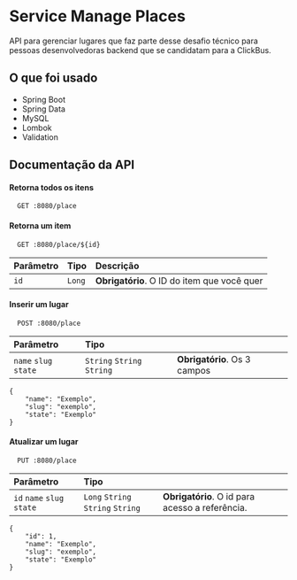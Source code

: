 
# Service Manage Places

API para gerenciar lugares que faz parte desse desafio técnico para pessoas desenvolvedoras backend que se candidatam para a ClickBus.


## O que foi usado

- Spring Boot
- Spring Data 
- MySQL
- Lombok
- Validation


## Documentação da API

#### Retorna todos os itens

```http
  GET :8080/place
```

#### Retorna um item

```http
  GET :8080/place/${id}
```

| Parâmetro   | Tipo       | Descrição                                   |
| :---------- | :--------- | :------------------------------------------ |
| `id`      | `Long` | **Obrigatório**. O ID do item que você quer |

#### Inserir um lugar

```http
  POST :8080/place
```

| Parâmetro   | Tipo       |                                    |
| :---------- | :--------- | :------------------------------------------ |
| `name` `slug` `state`     | `String` `String` `String` | **Obrigatório**. Os 3 campos |

```
{
    "name": "Exemplo",
    "slug": "exemplo",
    "state": "Exemplo"
}
```

#### Atualizar um lugar

```http
  PUT :8080/place
```

| Parâmetro   | Tipo       |                                    |
| :---------- | :--------- | :------------------------------------------ |
| `id` `name` `slug` `state`     | `Long` `String` `String` `String` | **Obrigatório**. O id para acesso a referência. |

```
{
    "id": 1,
    "name": "Exemplo",
    "slug": "exemplo",
    "state": "Exemplo"
}
```



